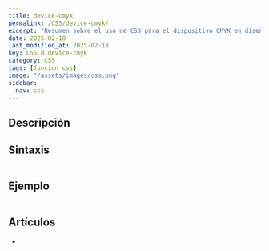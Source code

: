 ```yaml
---
title: device-cmyk
permalink: /CSS/device-cmyk/
excerpt: "Resumen sobre el uso de CSS para el dispositivo CMYK en diseño gráfico."
date: 2025-02-18
last_modified_at: 2025-02-18
key: CSS.d.device-cmyk
category: CSS
tags: [funcion css]
image: "/assets/images/css.png"
sidebar:
  nav: css
---
```


## Descripción


## Sintaxis


```css

```


## Ejemplo


```css

```


## Artículos

- 
